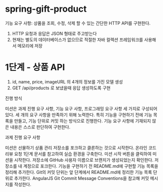 # spring-gift-product
기능 요구 사항: 상품을 조회, 수정, 삭제 할 수 있는 간단한 HTTP API를 구현한다.

1. HTTP 요청과 응답은 JSON 형태로 주고받는다
2. 현재는 별도의 데이터베이스가 없으므로 적절한 자바 컬렉션 프레임워크를 사용해서 메모리에 저장

# 1단계 - 상품 API

1. id, name, price, imageURL 의 4개의 정보를 가진 모델 생성
2. GET /api/products 로 보냈을때 응답 생성하도록 구현 

진행 방식

미션은 과제 진행 요구 사항, 기능 요구 사항, 프로그래밍 요구 사항 세 가지로 구성되어 있다.
세 개의 요구 사항을 만족하기 위해 노력한다. 특히 기능을 구현하기 전에 기능 목록을 만들고, 기능 단위로 커밋 하는 방식으로 진행한다.
기능 요구 사항에 기재되지 않은 내용은 스스로 판단하여 구현한다.

과제 진행 요구 사항

미션은 선물하기 상품 관리 저장소를 포크하고 클론하는 것으로 시작한다.
온라인 코드 리뷰 요청 1단계 문서를 참고하여 실습 환경을 구축한다.
미션 시작 버튼을 클릭하여 미션을 시작한다.
저장소에 GitHub 사용자 이름으로 브랜치가 생성되었는지 확인한다.
저장소를 내 계정으로 포크한다.
기능을 구현하기 전 README.md에 구현할 기능 목록을 정리해 추가한다.
Git의 커밋 단위는 앞 단계에서 README.md에 정리한 기능 목록 단위로 추가한다.
AngularJS Git Commit Message Conventions을 참고해 커밋 메시지를 작성한다.